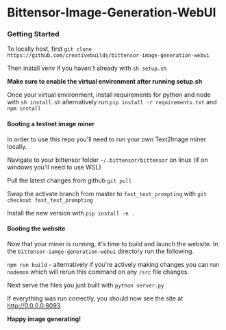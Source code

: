 # Bittensor-Image-Generation-WebUI

### Getting Started

To locally host, first `git clone https://github.com/creativebuilds/bittensor-image-generation-webui`

Then install venv if you haven't already with `sh setup.sh`

**Make sure to enable the virtual environment after running setup.sh**

Once your virtual environment, install requirements for python and node with `sh install.sh` alternatively run `pip install -r requirements.txt` and `npm install`

#### Booting a testnet image miner

In order to use this repo you'll need to run your own Text2Image miner locally.

Navigate to your bittensor folder `~/.bittensor/bittensor` on linux (if on windows you'll need to use WSL)

Pull the latest changes from github `git pull`

Swap the activate branch from master to `fast_text_prompting` with `git checkout fast_text_prompting`

Install the new version with `pip install -e .`

#### Booting the website

Now that your miner is running, it's time to build and launch the website. In the `bittensor-iamge-generation-webui` directory run the following.

`npm run build` - alternatively if you're actively making changes you can run `nodemon` which will rerun this command on any `/src` file changes.

Next serve the files you just built with `python server.py`

If everything was run correctly, you should now see the site at http://0.0.0.0:8093

**Happy image generating!**

